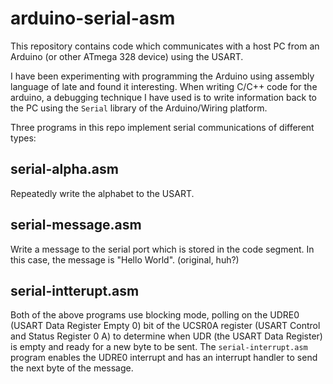 # arduino-serial-asm

This repository contains code which communicates with a host PC from an
Arduino (or other ATmega 328 device) using the USART.  

I have been experimenting with programming the Arduino using assembly
language of late and found it interesting. When writing C/C++ code for 
the arduino, a debugging technique I have used is to write information
back to the PC using the `Serial` library of the Arduino/Wiring platform.

Three programs in this repo implement serial communications of different
types:

## serial-alpha.asm

Repeatedly write the alphabet to the USART.

## serial-message.asm

Write a message to the serial port which is stored in the code segment.
In this case, the message is "Hello World". (original, huh?)

## serial-intterupt.asm

Both of the above programs use blocking mode, polling on the UDRE0 (USART
Data Register Empty 0) bit of the UCSR0A register (USART Control and Status
Register 0 A) to determine when UDR (the USART Data Register) is empty and
ready for a new byte to be sent. The `serial-interrupt.asm` program enables
the UDRE0 interrupt and has an interrupt handler to send the next byte 
of the message.
